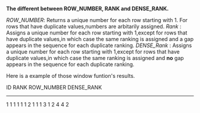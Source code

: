 **The different between ROW_NUMBER, RANK and DENSE_RANK.**

*ROW_NUMBER*: Returns a unique number for each row starting with 1. For rows that have duplicate values,numbers are arbitarily assigned.
*Rank* : Assigns a unique number for each row starting with 1,except for rows that have duplicate values,in which case the same ranking is assigned and a gap appears in the sequence for each duplicate ranking.
*DENSE_Rank* : Assigns a unique number for each row starting with 1,except for rows that have duplicate values,in which case the same ranking is assigned and **no** gap appears in the sequence for each duplicate ranking.

Here is a example of those window funtion's results.

ID       RANK      ROW_NUMBER      DENSE_RANK
-------- --------- --------------- ----------
1        1         1               1
1        1         2               1
1        1         3               1
2        4         4               2
